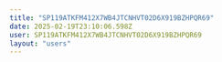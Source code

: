 ```yaml
---
title: "SP119ATKFM412X7WB4JTCNHVT02D6X919BZHPQR69"
date: 2025-02-19T23:10:06.598Z
user: SP119ATKFM412X7WB4JTCNHVT02D6X919BZHPQR69
layout: "users"
---
```

    